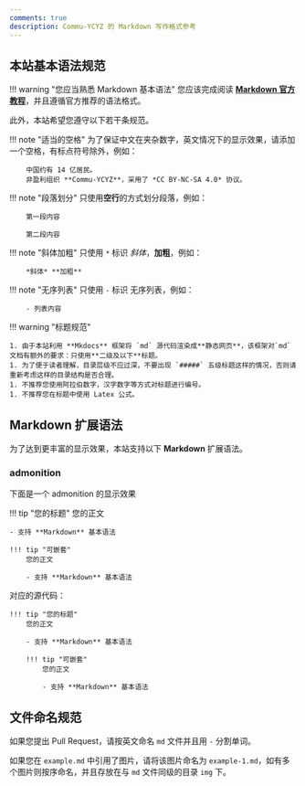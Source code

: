```yaml
---
comments: true
description: Commu-YCYZ 的 Markdown 写作格式参考
---
```


## 本站基本语法规范

!!! warning "您应当熟悉 Markdown 基本语法"
    您应该完成阅读 **[Markdown 官方教程](https://markdown.com.cn/intro.html)**，并且遵循官方推荐的语法格式。

此外，本站希望您遵守以下若干条规范。

!!! note "适当的空格"
    为了保证中文在夹杂数字，英文情况下的显示效果，请添加一个空格，有标点符号除外，例如：

        中国约有 14 亿居民。
        非盈利组织 **Commu-YCYZ**，采用了 *CC BY-NC-SA 4.0* 协议。


!!! note "段落划分"
    只使用**空行**的方式划分段落，例如：

        第一段内容

        第二段内容

!!! note "斜体加粗"
    只使用 `*` 标识 *斜体*，**加粗**，例如：

        *斜体* **加粗**


!!! note "无序列表"
    只使用 `-` 标识 无序列表，例如：

        - 列表内容


!!! warning "标题规范"

    1. 由于本站利用 **Mkdocs** 框架将 `md` 源代码渲染成**静态网页**，该框架对`md`文档有额外的要求：只使用**二级及以下**标题。
    1. 为了便于读者理解，目录层级不应过深，不要出现 `#####` 五级标题这样的情况，否则请重新考虑这样的目录结构是否合理。
    1. 不推荐您使用阿拉伯数字，汉字数字等方式对标题进行编号。
    1. 不推荐您在标题中使用 Latex 公式。

## Markdown 扩展语法

为了达到更丰富的显示效果，本站支持以下 **Markdown** 扩展语法。

### admonition

下面是一个 admonition 的显示效果

!!! tip "您的标题"
    您的正文

    - 支持 **Markdown** 基本语法

    !!! tip "可嵌套"
        您的正文

        - 支持 **Markdown** 基本语法

对应的源代码：


    !!! tip "您的标题"
        您的正文

        - 支持 **Markdown** 基本语法

        !!! tip "可嵌套"
            您的正文

            - 支持 **Markdown** 基本语法

## 文件命名规范

如果您提出 Pull Request，请按英文命名 `md` 文件并且用 `-` 分割单词。

如果您在 `example.md` 中引用了图片，请将该图片命名为 `example-1.md`，如有多个图片则按序命名，并且存放在与 `md` 文件同级的目录 `img` 下。
